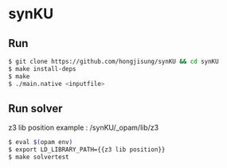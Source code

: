 # synKU

## Run

```Bash
$ git clone https://github.com/hongjisung/synKU && cd synKU
$ make install-deps
$ make
$ ./main.native <inputfile>
```

## Run solver
z3 lib position example : /synKU/_opam/lib/z3
```Bash
$ eval $(opam env)
$ export LD_LIBRARY_PATH={{z3 lib position}}
$ make solvertest
```
